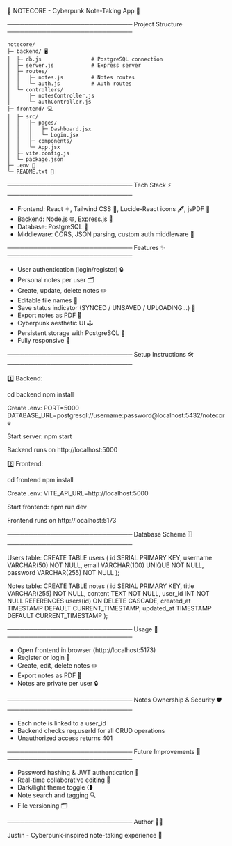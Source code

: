📝 NOTECORE - Cyberpunk Note-Taking App 🚀

─────────────────────────────
Project Structure
─────────────────────────────
```
notecore/
├─ backend/ 🖥️
│  ├─ db.js                # PostgreSQL connection
│  ├─ server.js            # Express server
│  ├─ routes/
│  │   ├─ notes.js         # Notes routes
│  │   └─ auth.js          # Auth routes
│  └─ controllers/
│      ├─ notesController.js
│      └─ authController.js
├─ frontend/ 💻
│  ├─ src/
│  │   ├─ pages/
│  │   │   ├─ Dashboard.jsx
│  │   │   └─ Login.jsx
│  │   ├─ components/
│  │   └─ App.jsx
│  ├─ vite.config.js
│  └─ package.json
├─ .env 🔐
└─ README.txt 📄
```
─────────────────────────────
Tech Stack ⚡
─────────────────────────────

- Frontend: React ⚛️, Tailwind CSS 🎨, Lucide-React icons 🖋️, jsPDF 📄
- Backend: Node.js 🌐, Express.js 🚂
- Database: PostgreSQL 🐘
- Middleware: CORS, JSON parsing, custom auth middleware 🔑

─────────────────────────────
Features ✨
─────────────────────────────

- User authentication (login/register) 🔒
- Personal notes per user 🗂️
- Create, update, delete notes ✏️
- Editable file names 📝
- Save status indicator (SYNCED / UNSAVED / UPLOADING...) 💾
- Export notes as PDF 📄
- Cyberpunk aesthetic UI 🕹️
- Persistent storage with PostgreSQL 🐘
- Fully responsive 📱

─────────────────────────────
Setup Instructions 🛠️
─────────────────────────────

1️⃣ Backend:

  cd backend
  npm install

  Create .env:
    PORT=5000
    DATABASE_URL=postgresql://username:password@localhost:5432/notecore

  Start server:
    npm start

  Backend runs on http://localhost:5000

2️⃣ Frontend:

  cd frontend
  npm install

  Create .env:
    VITE_API_URL=http://localhost:5000

  Start frontend:
    npm run dev

  Frontend runs on http://localhost:5173

─────────────────────────────
Database Schema 🗄️
─────────────────────────────

Users table:
  CREATE TABLE users (
      id SERIAL PRIMARY KEY,
      username VARCHAR(50) NOT NULL,
      email VARCHAR(100) UNIQUE NOT NULL,
      password VARCHAR(255) NOT NULL
  );

Notes table:
  CREATE TABLE notes (
      id SERIAL PRIMARY KEY,
      title VARCHAR(255) NOT NULL,
      content TEXT NOT NULL,
      user_id INT NOT NULL REFERENCES users(id) ON DELETE CASCADE,
      created_at TIMESTAMP DEFAULT CURRENT_TIMESTAMP,
      updated_at TIMESTAMP DEFAULT CURRENT_TIMESTAMP
  );

─────────────────────────────
Usage 🚀
─────────────────────────────

- Open frontend in browser (http://localhost:5173)
- Register or login 🔑
- Create, edit, delete notes ✏️
- Export notes as PDF 📄
- Notes are private per user 🔒

─────────────────────────────
Notes Ownership & Security 🛡️
─────────────────────────────

- Each note is linked to a user_id
- Backend checks req.userId for all CRUD operations
- Unauthorized access returns 401

─────────────────────────────
Future Improvements 🔮
─────────────────────────────

- Password hashing & JWT authentication 🔐
- Real-time collaborative editing 🤝
- Dark/light theme toggle 🌗
- Note search and tagging 🔍
- File versioning 🗂️

─────────────────────────────
Author 👨‍💻

Justin - Cyberpunk-inspired note-taking experience 🚀
